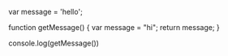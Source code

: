 var message = 'hello';

function getMessage() {
  var message = "hi";
  return message;
}

console.log(getMessage())